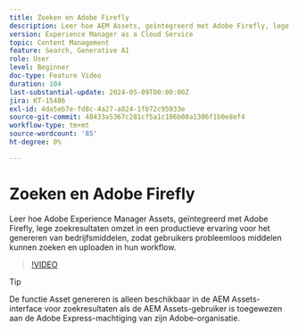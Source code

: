 ```yaml
---
title: Zoeken en Adobe Firefly
description: Leer hoe AEM Assets, geïntegreerd met Adobe Firefly, lege zoekresultaten omzet in een productieve ervaring voor het genereren van bedrijfsmiddelen.
version: Experience Manager as a Cloud Service
topic: Content Management
feature: Search, Generative AI
role: User
level: Beginner
doc-type: Feature Video
duration: 104
last-substantial-update: 2024-05-09T00:00:00Z
jira: KT-15486
exl-id: 4da5eb7e-fd8c-4a27-a824-1fb72c95933e
source-git-commit: 48433a5367c281cf5a1c106b08a1306f1b0e8ef4
workflow-type: tm+mt
source-wordcount: '85'
ht-degree: 0%

---
```


# Zoeken en Adobe Firefly

Leer hoe Adobe Experience Manager Assets, geïntegreerd met Adobe Firefly, lege zoekresultaten omzet in een productieve ervaring voor het genereren van bedrijfsmiddelen, zodat gebruikers probleemloos middelen kunnen zoeken en uploaden in hun workflow.

>[!VIDEO](https://video.tv.adobe.com/v/3429070/?learn=on)


>[!TIP]
>
> De functie Asset genereren is alleen beschikbaar in de AEM Assets-interface voor zoekresultaten als de AEM Assets-gebruiker is toegewezen aan de Adobe Express-machtiging van zijn Adobe-organisatie.

